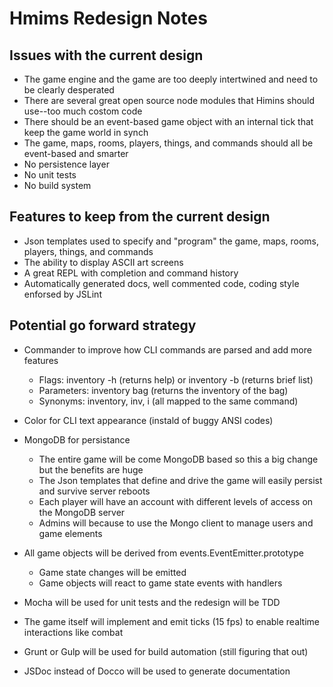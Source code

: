 # Hmims Redesign Notes

## Issues with the current design

* The game engine and the game are too deeply intertwined and need to be clearly desperated
* There are several great open source node modules that Himins should use--too much costom code
* There should be an event-based game object with an internal tick that keep the game world in synch
* The game, maps, rooms, players, things, and commands should all be event-based and smarter
* No persistence layer
* No unit tests
* No build system

## Features to keep from the current design

* Json templates used to specify and "program" the game, maps, rooms, players, things, and commands
* The ability to display ASCII art screens
* A great REPL with completion and command history
* Automatically generated docs, well commented code, coding style enforsed by JSLint

## Potential go forward strategy

* Commander to improve how CLI commands are parsed and add more features
  * Flags: inventory -h (returns help) or inventory -b (returns brief list)
  * Parameters: inventory bag (returns the inventory of the bag)
  * Synonyms: inventory, inv, i (all mapped to the same command)

* Color for CLI text appearance (instald of buggy ANSI codes)

* MongoDB for persistance
  * The entire game will be come MongoDB based so this a big change but the benefits are huge
  * The Json templates that define and drive the game will easily persist and survive server reboots
  * Each player will have an account with different levels of access on the MongoDB server
  * Admins will because to use the Mongo client to manage users and game elements

* All game objects will be derived from events.EventEmitter.prototype
  * Game state changes will be emitted
  * Game objects will react to game state events with handlers

* Mocha will be used for unit tests and the redesign will be TDD

* The game itself will implement and emit ticks (15 fps) to enable realtime interactions like combat

* Grunt or Gulp will be used for build automation (still figuring that out)

* JSDoc instead of Docco will be used to generate documentation